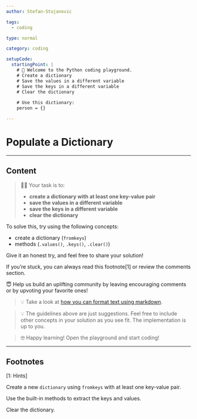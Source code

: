 ```yaml
---
author: Stefan-Stojanovic

tags:
  - coding

type: normal

category: coding

setupCode:
  startingPoint: |
    # 👋 Welcome to the Python coding playground.
    # Create a dictionary
    # Save the values in a different variable
    # Save the keys in a different variable
    # Clear the dictionary
 
    # Use this dictionary:
    person = {}

---
```


# Populate a Dictionary

---

## Content

> 👩‍💻 Your task is to:
> - **create a dictionary with at least one key-value pair**
> - **save the values in a different variable**
> - **save the keys in a different variable**
> - **clear the dictionary**

To solve this, try using the following concepts:
- create a dictionary (`fromkeys`)
- methods (`.values()`, `.keys()`, `.clear()`)

Give it an honest try, and feel free to share your solution!

If you’re stuck, you can always read this footnote[1] or review the comments section.

😇 Help us build an uplifting community by leaving encouraging comments or by upvoting your favorite ones!

> 💡 Take a look at [how you can format text using markdown](https://www.enki.com/glossary/general/markdown-formatting).

> 💡 The guidelines above are just suggestions. Feel free to include other concepts in your solution as you see fit. The implementation is up to you.

> 🤓 Happy learning! Open the playground and start coding!

---

## Footnotes

[1: Hints]

Create a new `dictionary` using `fromkeys` with at least one key-value pair.

Use the built-in methods to extract the keys and values. 

Clear the dictionary.
